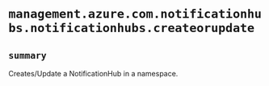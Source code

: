 # `management.azure.com.notificationhubs.notificationhubs.createorupdate`

## `summary`
Creates/Update a NotificationHub in a namespace.


